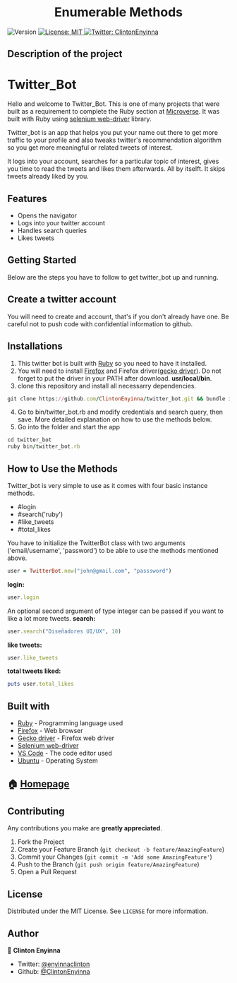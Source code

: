 <h1 align="center">Enumerable Methods</h1>
<p>
  <img alt="Version" src="https://img.shields.io/badge/version-0.0.1-blue.svg?cacheSeconds=2592000" />
  <a href="#" target="_blank">
    <img alt="License: MIT " src="https://img.shields.io/badge/License-MIT -yellow.svg" />
  </a>
  <a href="https://twitter.com/ClintonEnyinna" target="_blank">
    <img alt="Twitter: ClintonEnyinna " src="https://img.shields.io/twitter/follow/ClintonEnyinna .svg?style=social" />
  </a>
</p>


## Description of the project 

Twitter_Bot
===========

Hello and welcome to Twitter_Bot. This is one of many projects that were built as a requirement to complete the Ruby section at [Microverse](https://www.microverse.org). It was built with Ruby using [selenium web-driver](https://selenium.dev/projects/) library.

Twitter_bot is an app that helps you put your name out there to get more traffic to your profile and also tweaks twitter's recommendation algorithm so you get more meaningful or related tweets of interest. 

It logs into your account, searches for a particular topic of interest, gives you time to read the tweets and likes them afterwards. All by itselft. It skips tweets already liked by you. 

Features
--------
* Opens the navigator
* Logs into your twitter account
* Handles search queries
* Likes tweets

## Getting Started

Below are the steps you have to follow to get twitter_bot up and running.

Create a twitter account
------------------------
You will need to create and account, that's if you don't already have one. Be careful not to push code with confidential information to github.

Installations
--------------
1. This twitter bot is built with [Ruby](https://www.ruby-lang.org/en/) so you need to have it installed.
2. You will need to install [Firefox](https://www.mozilla.org/es-MX/firefox/new/) and Firefox driver([gecko driver](https://github.com/mozilla/geckodriver/releases)). Do not forget to put the driver in your PATH after download. **usr/local/bin**.
3. clone this repository and install all necessarry dependencies.
```ruby
git clone https://github.com/ClintonEnyinna/twitter_bot.git && bundle install

```
4. Go to bin/twitter_bot.rb and modify credentials and search query, then save. More detailed explanation on how to use the methods below.
5. Go into the folder and start the app
```ruby
cd twitter_bot
ruby bin/twitter_bot.rb
```

## How to Use the Methods

Twitter_bot is very simple to use as it comes with four basic instance methods.
* #login
* #search('ruby')
* #like_tweets
* #total_likes

You have to initialize the TwitterBot class with two arguments ('email/username', 'password') to be able to use the methods mentioned above.
```ruby
user = TwitterBot.new("john@gmail.com", "passsword")
```

**login:**
```ruby
user.login
```
An optional second argument of type integer can be passed if you want to like a lot more tweets.
**search:**
```ruby
user.search("Diseñadores UI/UX", 10)
```
**like tweets:**
```ruby
user.like_tweets
```
**total tweets liked:**
```ruby
puts user.total_likes
```

## Built with
* [Ruby](https://www.ruby-lang.org/en/) - Programming language used
* [Firefox](https://www.mozilla.org/es-MX/firefox/new/) - Web browser
* [Gecko driver](https://github.com/mozilla/geckodriver/releases) - Firefox web driver
* [Selenium web-driver](https://github.com/SeleniumHQ/selenium/wiki/Ruby-Bindings)
* [VS Code](https://code.visualstudio.com/) - The code editor used
* [Ubuntu](https://www.linux.org/pages/download/) - Operating System


## 🏠 [Homepage](https://github.com/ClintonEnyinna/twitter_bot)

<!-- CONTRIBUTING -->
## Contributing

Any contributions you make are **greatly appreciated**.

1. Fork the Project
2. Create your Feature Branch (`git checkout -b feature/AmazingFeature`)
3. Commit your Changes (`git commit -m 'Add some AmazingFeature'`)
4. Push to the Branch (`git push origin feature/AmazingFeature`)
5. Open a Pull Request



<!-- LICENSE -->
## License

Distributed under the MIT License. See `LICENSE` for more information.

## Author

👤 **Clinton Enyinna**

* Twitter: [@enyinnaclinton ](https://twitter.com/ClintonEnyinna)
* Github: [@ClintonEnyinna](https://github.com/https:\/\/github.com\/ClintonEnyinna) 
